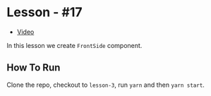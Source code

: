 # Lesson - #17

* [Video](https://www.youtube.com/watch?v=VNdqMLN-NFg)

In this lesson we create `FrontSide` component.

## How To Run

Clone the repo, checkout to `lesson-3`, run `yarn` and then `yarn start`.
